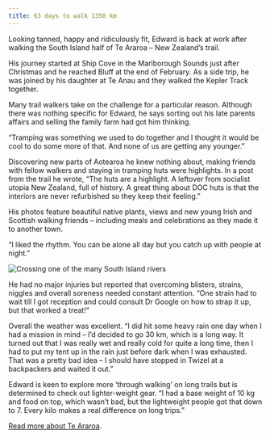 ```yaml
---
title: 63 days to walk 1350 km
---
```

Looking tanned, happy and ridiculously fit, Edward is back at work after walking the South Island half of Te Araroa – New Zealand’s trail.

<!--more-->

His journey started at Ship Cove in the Marlborough Sounds just after Christmas and he reached Bluff at the end of February. As a side trip, he was joined by his daughter at Te Anau and they walked the Kepler Track together.

Many trail walkers take on the challenge for a particular reason. Although there was nothing specific for Edward, he says sorting out his late parents affairs and selling the family farm had got him thinking.

“Tramping was something we used to do together and I thought it would be cool to do some more of that. And none of us are getting any younger.”  

Discovering new parts of Aotearoa he knew nothing about, making friends with fellow walkers and staying in tramping huts were highlights. In a post from the trail he wrote, “The huts are a highlight. A leftover from socialist utopia New Zealand, full of history. A great thing about DOC huts is that the interiors are never refurbished so they keep their feeling.”

His photos feature beautiful native plants, views and new young Irish and Scottish walking friends – including meals and celebrations as they made it to another town.

“I liked the rhythm. You can be alone all day but you catch up with people at night.”  

![Crossing one of the many South Island rivers](/news/2020-03-12-te-araroa/wading-river.jpg)

He had no major injuries but reported that overcoming blisters, strains, niggles and overall soreness needed constant attention. “One strain had to wait till I got reception and could consult Dr Google on how to strap it up, but that worked a treat!”

Overall the weather was excellent. “I did hit some heavy rain one day when I had a mission in mind – I’d decided to go 30 km, which is a long way. It turned out that I was really wet and really cold for quite a long time, then I had to put my tent up in the rain just before dark when I was exhausted. That was a pretty bad idea – I should have stopped in Twizel at a backpackers and waited it out.”

Edward is keen to explore more ‘through walking’ on long trails but is determined to check out lighter-weight gear. “I had a base weight of 10 kg and food on top, which wasn’t bad, but the lightweight people got that down to 7. Every kilo makes a real difference on long trips.”

[Read more about Te Araroa](https://www.teararoa.org.nz/).
